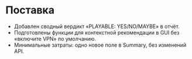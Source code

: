 # Поставка

- Добавлен сводный вердикт «PLAYABLE: YES/NO/MAYBE» в отчёт.
- Подготовлены функции для контекстной рекомендации в GUI без «включите VPN» по умолчанию.
- Минимальные затраты: одно новое поле в Summary, без изменений API.
